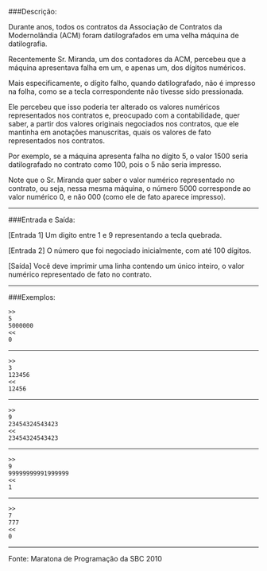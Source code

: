 ###Descrição:

Durante anos, todos os contratos da Associação de Contratos da Modernolândia (ACM) foram datilografados em uma velha máquina de datilografia.

Recentemente Sr. Miranda, um dos contadores da ACM, percebeu que a máquina apresentava falha em um, e apenas um, dos dígitos numéricos.

Mais especificamente, o dígito falho, quando datilografado, não é impresso na folha, como se a tecla correspondente não tivesse sido pressionada.

Ele percebeu que isso poderia ter alterado os valores numéricos representados nos contratos e, preocupado com a contabilidade, quer saber, a partir dos valores originais negociados nos contratos, que ele mantinha em anotações manuscritas, quais os valores de fato representados nos contratos.

Por exemplo, se a máquina apresenta falha no dígito 5, o valor 1500 seria datilografado no contrato como 100, pois o 5 não seria impresso.

Note que o Sr. Miranda quer saber o valor numérico representado no contrato, ou seja, nessa mesma máquina, o número 5000 corresponde ao valor numérico 0, e não 000 (como ele de fato aparece impresso).

---

###Entrada e Saída:

[Entrada 1] Um digito entre 1 e 9 representando a tecla quebrada.

[Entrada 2] O número que foi negociado inicialmente, com até 100 dígitos.

[Saída] Você deve imprimir uma linha contendo um único inteiro, o valor numérico representado de fato no contrato.

---

###Exemplos:

	>>
	5
	5000000
	<<
	0
---
	>>
	3
	123456
	<<
	12456
---
	>>
	9
	23454324543423
	<<
	23454324543423
---
	>>
	9
	99999999991999999
	<<
	1
---
	>>
	7
	777
	<<
	0
---

Fonte: Maratona de Programação da SBC 2010

